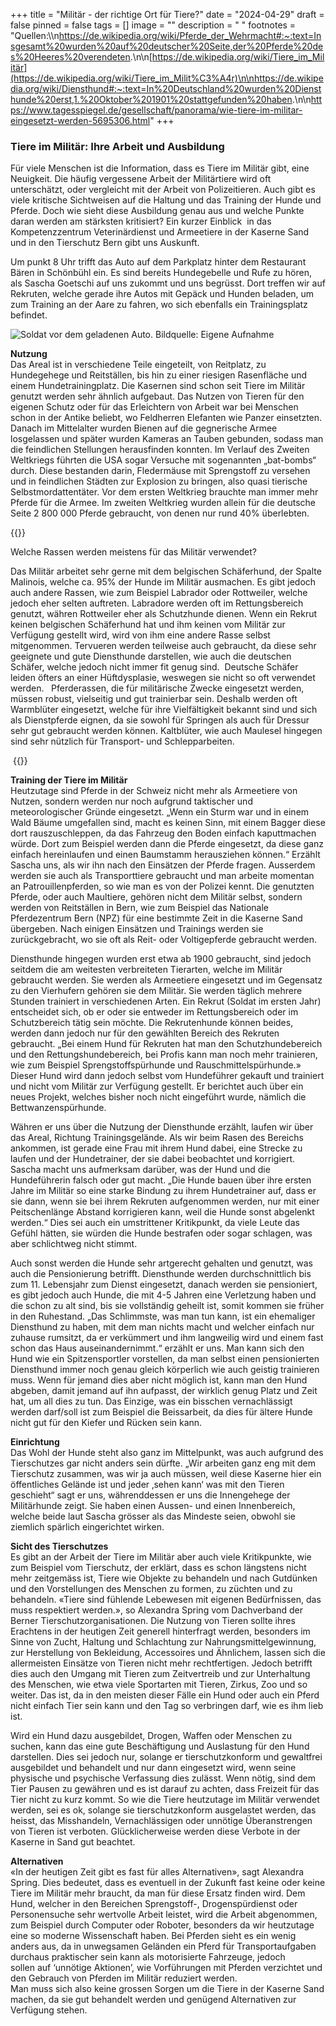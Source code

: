+++
title = "Militär - der richtige Ort für Tiere?"
date = "2024-04-29"
draft = false
pinned = false
tags = []
image = ""
description = " "
footnotes = "Quellen:\\\n<https://de.wikipedia.org/wiki/Pferde_der_Wehrmacht#:~:text=Insgesamt%20wurden%20auf%20deutscher%20Seite,der%20Pferde%20des%20Heeres%20verendeten>.\n\n[https://de.wikipedia.org/wiki/Tiere_im_Militär](https://de.wikipedia.org/wiki/Tiere_im_Milit%C3%A4r)\n\n<https://de.wikipedia.org/wiki/Diensthund#:~:text=In%20Deutschland%20wurden%20Diensthunde%20erst,1.%20Oktober%201901%20stattgefunden%20haben>.\n\n<https://www.tagesspiegel.de/gesellschaft/panorama/wie-tiere-im-militar-eingesetzt-werden-5695306.html>"
+++
### **Tiere im Militär: Ihre Arbeit und Ausbildung**

Für viele Menschen ist die Information, dass es Tiere im Militär gibt, eine Neuigkeit. Die häufig vergessene Arbeit der Militärtiere wird oft unterschätzt, oder vergleicht mit der Arbeit von Polizeitieren. Auch gibt es viele kritische Sichtweisen auf die Haltung und das Training der Hunde und Pferde. Doch wie sieht diese Ausbildung genau aus und welche Punkte daran werden am stärksten kritisiert? Ein kurzer Einblick  in das Kompetenzzentrum Veterinärdienst und Armeetiere in der Kaserne Sand und in den Tierschutz Bern gibt uns Auskunft.  

Um punkt 8 Uhr trifft das Auto auf dem Parkplatz hinter dem Restaurant Bären in Schönbühl ein. Es sind bereits Hundegebelle und Rufe zu hören, als Sascha Goetschi auf uns zukommt und uns begrüsst. Dort treffen wir auf Rekruten, welche gerade ihre Autos mit Gepäck und Hunden beladen, um zum Training an der Aare zu fahren, wo sich ebenfalls ein Trainingsplatz befindet. 

![Soldat vor dem geladenen Auto. Bildquelle: Eigene Aufnahme ](img_4375-2-2-2-2.jpeg)

**Nutzung** \
Das Areal ist in verschiedene Teile eingeteilt, von Reitplatz, zu Hundegehege und Reitställen, bis hin zu einer riesigen Rasenfläche und einem Hundetrainingplatz. Die Kasernen sind schon seit Tiere im Militär genutzt werden sehr ähnlich aufgebaut. Das Nutzen von Tieren für den eigenen Schutz oder für das Erleichtern von Arbeit war bei Menschen schon in der Antike beliebt, wo Feldherren Elefanten wie Panzer einsetzten. Danach im Mittelalter wurden Bienen auf die gegnerische Armee losgelassen und später wurden Kameras an Tauben gebunden, sodass man die feindlichen Stellungen herausfinden konnten. Im Verlauf des Zweiten Weltkriegs führten die USA sogar Versuche mit sogenannten „bat-bombs“ durch. Diese bestanden darin, Fledermäuse mit Sprengstoff zu versehen und in feindlichen Städten zur Explosion zu bringen, also quasi tierische Selbstmordattentäter. Vor dem ersten Weltkrieg brauchte man immer mehr Pferde für die Armee. Im zweiten Weltkrieg wurden allein für die deutsche Seite 2 800 000 Pferde gebraucht, von denen nur rund 40% überlebten.  

{{<box>}}

Welche Rassen werden meistens für das Militär verwendet? 

Das Militär arbeitet sehr gerne mit dem belgischen Schäferhund, der Spalte Malinois, welche ca. 95% der Hunde im Militär ausmachen. Es gibt jedoch auch andere Rassen, wie zum Beispiel Labrador oder Rottweiler, welche jedoch eher selten auftreten. Labradore werden oft im Rettungsbereich genutzt, währen Rottweiler eher als Schutzhunde dienen. Wenn ein Rekrut keinen belgischen Schäferhund hat und ihm keinen vom Militär zur Verfügung gestellt wird, wird von ihm eine andere Rasse selbst mitgenommen. Tervueren werden teilweise auch gebraucht, da diese sehr geeignete und gute Diensthunde darstellen, wie auch die deutschen Schäfer, welche jedoch nicht immer fit genug sind.  Deutsche Schäfer leiden öfters an einer Hüftdysplasie, weswegen sie nicht so oft verwendet werden.    Pferderassen, die für militärische Zwecke eingesetzt werden, müssen robust, vielseitig und gut trainierbar sein. Deshalb werden oft Warmblüter eingesetzt, welche für ihre Vielfältigkeit bekannt sind und sich als Dienstpferde eignen, da sie sowohl für Springen als auch für Dressur sehr gut gebraucht werden können. Kaltblüter, wie auch Maulesel hingegen sind sehr nützlich für Transport- und Schlepparbeiten. 

 {{</box>}}

**Training der Tiere im Militär**\
Heutzutage sind Pferde in der Schweiz nicht mehr als Armeetiere von Nutzen, sondern werden nur noch aufgrund taktischer und meteorologischer Gründe eingesetzt. „Wenn ein Sturm war und in einem Wald Bäume umgefallen sind, macht es keinen Sinn, mit einem Bagger diese dort rauszuschleppen, da das Fahrzeug den Boden einfach kaputtmachen würde. Dort zum Beispiel werden dann die Pferde eingesetzt, da diese ganz einfach hereinlaufen und einen Baumstamm herausziehen können.“ Erzählt Sascha uns, als wir ihn nach den Einsätzen der Pferde fragen. Ausserdem werden sie auch als Transporttiere gebraucht und man arbeite momentan an Patrouillenpferden, so wie man es von der Polizei kennt. Die genutzten Pferde, oder auch Maultiere, gehören nicht dem Militär selbst, sondern werden von Reitställen in Bern, wie zum Beispiel das Nationale Pferdezentrum Bern (NPZ) für eine bestimmte Zeit in die Kaserne Sand übergeben. Nach einigen Einsätzen und Trainings werden sie zurückgebracht, wo sie oft als Reit- oder Voltigepferde gebraucht werden.  

Diensthunde hingegen wurden erst etwa ab 1900 gebraucht, sind jedoch seitdem die am weitesten verbreiteten Tierarten, welche im Militär gebraucht werden. Sie werden als Armeetiere eingesetzt und im Gegensatz zu den Vierhufern gehören sie dem Militär. Sie werden täglich mehrere Stunden trainiert in verschiedenen Arten. Ein Rekrut (Soldat im ersten Jahr) entscheidet sich, ob er oder sie entweder im Rettungsbereich oder im Schutzbereich tätig sein möchte. Die Rekrutenhunde können beides, werden dann jedoch nur für den gewählten Bereich des Rekruten gebraucht. „Bei einem Hund für Rekruten hat man den Schutzhundebereich und den Rettungshundebereich, bei Profis kann man noch mehr trainieren, wie zum Beispiel Sprengstoffspürhunde und Rauschmittelspürhunde.» Dieser Hund wird dann jedoch selbst vom Hundeführer gekauft und trainiert und nicht vom Militär zur Verfügung gestellt. Er berichtet auch über ein neues Projekt, welches bisher noch nicht eingeführt wurde, nämlich die Bettwanzenspürhunde. 

Währen er uns über die Nutzung der Diensthunde erzählt, laufen wir über das Areal, Richtung Trainingsgelände. Als wir beim Rasen des Bereichs ankommen, ist gerade eine Frau mit ihrem Hund dabei, eine Strecke zu laufen und der Hundetrainer, der sie dabei beobachtet und korrigiert. Sascha macht uns aufmerksam darüber, was der Hund und die Hundeführerin falsch oder gut macht. „Die Hunde bauen über ihre ersten Jahre im Militär so eine starke Bindung zu ihrem Hundetrainer auf, dass er sie dann, wenn sie bei ihrem Rekruten aufgenommen werden, nur mit einer Peitschenlänge Abstand korrigieren kann, weil die Hunde sonst abgelenkt werden.“ Dies sei auch ein umstrittener Kritikpunkt, da viele Leute das Gefühl hätten, sie würden die Hunde bestrafen oder sogar schlagen, was aber schlichtweg nicht stimmt. 

Auch sonst werden die Hunde sehr artgerecht gehalten und genutzt, was auch die Pensionierung betrifft. Diensthunde werden durchschnittlich bis zum 11. Lebensjahr zum Dienst eingesetzt, danach werden sie pensioniert, es gibt jedoch auch Hunde, die mit 4-5 Jahren eine Verletzung haben und die schon zu alt sind, bis sie vollständig geheilt ist, somit kommen sie früher in den Ruhestand. „Das Schlimmste, was man tun kann, ist ein ehemaliger Diensthund zu haben, mit dem man nichts macht und welcher einfach nur zuhause rumsitzt, da er verkümmert und ihm langweilig wird und einem fast schon das Haus auseinandernimmt.“ erzählt er uns. Man kann sich den Hund wie ein Spitzensportler vorstellen, da man selbst einen pensionierten Diensthund immer noch genau gleich körperlich wie auch geistig trainieren muss. Wenn für jemand dies aber nicht möglich ist, kann man den Hund abgeben, damit jemand auf ihn aufpasst, der wirklich genug Platz und Zeit hat, um all dies zu tun. Das Einzige, was ein bisschen vernachlässigt werden darf/soll ist zum Beispiel die Beissarbeit, da dies für ältere Hunde nicht gut für den Kiefer und Rücken sein kann.  

**Einrichtung**\
Das Wohl der Hunde steht also ganz im Mittelpunkt, was auch aufgrund des Tierschutzes gar nicht anders sein dürfte. „Wir arbeiten ganz eng mit dem Tierschutz zusammen, was wir ja auch müssen, weil diese Kaserne hier ein öffentliches Gelände ist und jeder ‚sehen kann‘ was mit den Tieren geschieht“ sagt er uns, währenddessen er uns die Innengehege der Militärhunde zeigt. Sie haben einen Aussen- und einen Innenbereich, welche beide laut Sascha grösser als das Mindeste seien, obwohl sie ziemlich spärlich eingerichtet wirken. 

**Sicht des Tierschutzes**\
Es gibt an der Arbeit der Tiere im Militär aber auch viele Kritikpunkte, wie zum Beispiel vom Tierschutz, der erklärt, dass es schon längstens nicht mehr zeitgemäss ist, Tiere wie Objekte zu behandeln und nach Gutdünken und den Vorstellungen des Menschen zu formen, zu züchten und zu behandeln. «Tiere sind fühlende Lebewesen mit eigenen Bedürfnissen, das muss respektiert werden.», so Alexandra Spring vom Dachverband der Berner Tierschutzorganisationen. Die Nutzung von Tieren sollte ihres Erachtens in der heutigen Zeit generell hinterfragt werden, besonders im Sinne von Zucht, Haltung und Schlachtung zur Nahrungsmittelgewinnung, zur Herstellung von Bekleidung, Accessoires und Ähnlichem, lassen sich die allermeisten Einsätze von Tieren nicht mehr rechtfertigen. Jedoch betrifft dies auch den Umgang mit Tieren zum Zeitvertreib und zur Unterhaltung des Menschen, wie etwa viele Sportarten mit Tieren, Zirkus, Zoo und so weiter. Das ist, da in den meisten dieser Fälle ein Hund oder auch ein Pferd nicht einfach Tier sein kann und den Tag so verbringen darf, wie es ihm lieb ist.  

Wird ein Hund dazu ausgebildet, Drogen, Waffen oder Menschen zu suchen, kann das eine gute Beschäftigung und Auslastung für den Hund darstellen. Dies sei jedoch nur, solange er tierschutzkonform und gewaltfrei ausgebildet und behandelt und nur dann eingesetzt wird, wenn seine physische und psychische Verfassung dies zulässt. Wenn nötig, sind dem Tier Pausen zu gewähren und es ist darauf zu achten, dass Freizeit für das Tier nicht zu kurz kommt. So wie die Tiere heutzutage im Militär verwendet werden, sei es ok, solange sie tierschutzkonform ausgelastet werden, das heisst, das Misshandeln, Vernachlässigen oder unnötige Überanstrengen von Tieren ist verboten. Glücklicherweise werden diese Verbote in der Kaserne in Sand gut beachtet.  

**Alternativen** \
«In der heutigen Zeit gibt es fast für alles Alternativen», sagt Alexandra Spring. Dies bedeutet, dass es eventuell in der Zukunft fast keine oder keine Tiere im Militär mehr braucht, da man für diese Ersatz finden wird. Dem Hund, welcher in den Bereichen Sprengstoff-, Drogenspürdienst oder Personensuche sehr wertvolle Arbeit leistet, wird die Arbeit abgenommen, zum Beispiel durch Computer oder Roboter, besonders da wir heutzutage eine so moderne Wissenschaft haben. Bei Pferden sieht es ein wenig anders aus, da in unwegsamen Geländen ein Pferd für Transportaufgaben durchaus praktischer sein kann als motorisierte Fahrzeuge, jedoch sollen auf ‘unnötige Aktionen’, wie Vorführungen mit Pferden verzichtet und den Gebrauch von Pferden im Militär reduziert werden.\
Man muss sich also keine grossen Sorgen um die Tiere in der Kaserne Sand machen, da sie gut behandelt werden und genügend Alternativen zur Verfügung stehen.